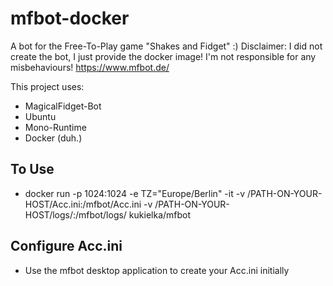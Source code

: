 # mfbot-docker

A bot for the Free-To-Play game "Shakes and Fidget" :)
Disclaimer: I did not create the bot, I just provide the docker image! I'm not responsible for any misbehaviours!
https://www.mfbot.de/

This project uses:
- MagicalFidget-Bot
- Ubuntu
- Mono-Runtime
- Docker (duh.)

## To Use
- docker run -p 1024:1024  -e TZ="Europe/Berlin" -it -v /PATH-ON-YOUR-HOST/Acc.ini:/mfbot/Acc.ini -v /PATH-ON-YOUR-HOST/logs/:/mfbot/logs/ kukielka/mfbot

## Configure Acc.ini
- Use the mfbot desktop application to create your Acc.ini initially